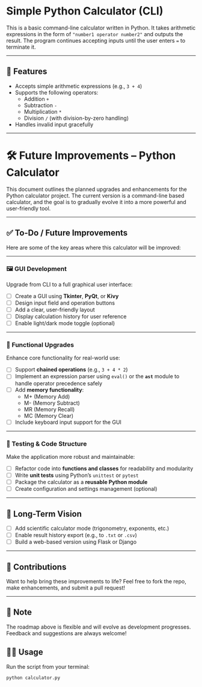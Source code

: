 # Simple Python Calculator (CLI)

This is a basic command-line calculator written in Python. It takes arithmetic expressions in the form of `"number1 operator number2"` and outputs the result. The program continues accepting inputs until the user enters `=` to terminate it.

---

## 🚀 Features

- Accepts simple arithmetic expressions (e.g., `3 + 4`)
- Supports the following operators:
  - Addition `+`
  - Subtraction `-`
  - Multiplication `*`
  - Division `/` (with division-by-zero handling)
- Handles invalid input gracefully

---

# 🛠️ Future Improvements – Python Calculator

This document outlines the planned upgrades and enhancements for the Python calculator project. The current version is a command-line based calculator, and the goal is to gradually evolve it into a more powerful and user-friendly tool.

---

## ✅ To-Do / Future Improvements

Here are some of the key areas where this calculator will be improved:

---

### 🖼️ GUI Development

Upgrade from CLI to a full graphical user interface:

- [ ] Create a GUI using **Tkinter**, **PyQt**, or **Kivy**
- [ ] Design input field and operation buttons
- [ ] Add a clear, user-friendly layout
- [ ] Display calculation history for user reference
- [ ] Enable light/dark mode toggle (optional)

---

### 🧠 Functional Upgrades

Enhance core functionality for real-world use:

- [ ] Support **chained operations** (e.g., `3 + 4 * 2`)
- [ ] Implement an expression parser using `eval()` or the **`ast`** module to handle operator precedence safely
- [ ] Add **memory functionality**:
  - M+ (Memory Add)
  - M- (Memory Subtract)
  - MR (Memory Recall)
  - MC (Memory Clear)
- [ ] Include keyboard input support for the GUI

---

### 🧪 Testing & Code Structure

Make the application more robust and maintainable:

- [ ] Refactor code into **functions and classes** for readability and modularity
- [ ] Write **unit tests** using Python’s `unittest` or `pytest`
- [ ] Package the calculator as a **reusable Python module**
- [ ] Create configuration and settings management (optional)

---

## 🔮 Long-Term Vision

- [ ] Add scientific calculator mode (trigonometry, exponents, etc.)
- [ ] Enable result history export (e.g., to `.txt` or `.csv`)
- [ ] Build a web-based version using Flask or Django

---

## 👷 Contributions

Want to help bring these improvements to life? Feel free to fork the repo, make enhancements, and submit a pull request!

---

## 📌 Note

The roadmap above is flexible and will evolve as development progresses. Feedback and suggestions are always welcome!



## 🧑‍💻 Usage

Run the script from your terminal:

```bash
python calculator.py